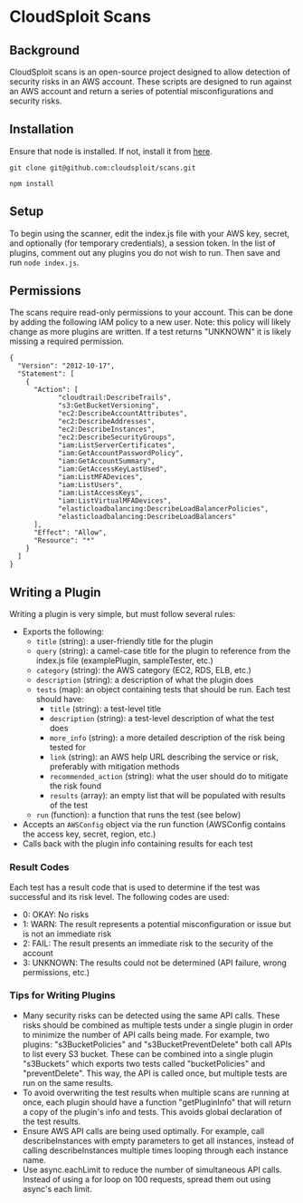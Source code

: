 CloudSploit Scans
=================

## Background
CloudSploit scans is an open-source project designed to allow detection of security risks in an AWS account. These scripts are designed to run against an AWS account and return a series of potential misconfigurations and security risks.

## Installation
Ensure that node is installed. If not, install it from [here](https://nodejs.org/download/).

```
git clone git@github.com:cloudsploit/scans.git
```

```
npm install
```

## Setup
To begin using the scanner, edit the index.js file with your AWS key, secret, and optionally (for temporary credentials), a session token. In the list of plugins, comment out any plugins you do not wish to run. Then save and run ```node index.js```.

## Permissions
The scans require read-only permissions to your account. This can be done by adding the following IAM policy to a new user. Note: this policy will likely change as more plugins are written. If a test returns "UNKNOWN" it is likely missing a required permission.

```
{
  "Version": "2012-10-17",
  "Statement": [
    {
      "Action": [
            "cloudtrail:DescribeTrails",
            "s3:GetBucketVersioning",
            "ec2:DescribeAccountAttributes",
            "ec2:DescribeAddresses",
            "ec2:DescribeInstances",
            "ec2:DescribeSecurityGroups",
            "iam:ListServerCertificates",
            "iam:GetAccountPasswordPolicy",
            "iam:GetAccountSummary",
            "iam:GetAccessKeyLastUsed",
            "iam:ListMFADevices",
            "iam:ListUsers",
            "iam:ListAccessKeys",
            "iam:ListVirtualMFADevices",
            "elasticloadbalancing:DescribeLoadBalancerPolicies",
            "elasticloadbalancing:DescribeLoadBalancers"
      ],
      "Effect": "Allow",
      "Resource": "*"
    }
  ]
}
```

## Writing a Plugin
Writing a plugin is very simple, but must follow several rules:

* Exports the following:
  * ```title``` (string): a user-friendly title for the plugin
  * ```query``` (string): a camel-case title for the plugin to reference from the index.js file (examplePlugin, sampleTester, etc.)
  * ```category``` (string): the AWS category (EC2, RDS, ELB, etc.)
  * ```description``` (string): a description of what the plugin does
  * ```tests``` (map): an object containing tests that should be run. Each test should have:
    * ```title``` (string): a test-level title
    * ```description``` (string): a test-level description of what the test does
    * ```more_info``` (string): a more detailed description of the risk being tested for
    * ```link``` (string): an AWS help URL describing the service or risk, preferably with mitigation methods
    * ```recommended_action``` (string): what the user should do to mitigate the risk found
    * ```results``` (array): an empty list that will be populated with results of the test
  * ```run``` (function): a function that runs the test (see below)
* Accepts an ```AWSConfig``` object via the run function (AWSConfig contains the access key, secret, region, etc.)
* Calls back with the plugin info containing results for each test

### Result Codes
Each test has a result code that is used to determine if the test was successful and its risk level. The following codes are used:

* 0: OKAY: No risks
* 1: WARN: The result represents a potential misconfiguration or issue but is not an immediate risk
* 2: FAIL: The result presents an immediate risk to the security of the account
* 3: UNKNOWN: The results could not be determined (API failure, wrong permissions, etc.)

### Tips for Writing Plugins
* Many security risks can be detected using the same API calls. These risks should be combined as multiple tests under a single plugin in order to minimize the number of API calls being made. For example, two plugins: "s3BucketPolicies" and "s3BucketPreventDelete" both call APIs to list every S3 bucket. These can be combined into a single plugin "s3Buckets" which exports two tests called "bucketPolicies" and "preventDelete". This way, the API is called once, but multiple tests are run on the same results.
* To avoid overwriting the test results when multiple scans are running at once, each plugin should have a function "getPluginInfo" that will return a copy of the plugin's info and tests. This avoids global declaration of the test results.
* Ensure AWS API calls are being used optimally. For example, call describeInstances with empty parameters to get all instances, instead of calling describeInstances multiple times looping through each instance name.
* Use async.eachLimit to reduce the number of simultaneous API calls. Instead of using a for loop on 100 requests, spread them out using async's each limit.